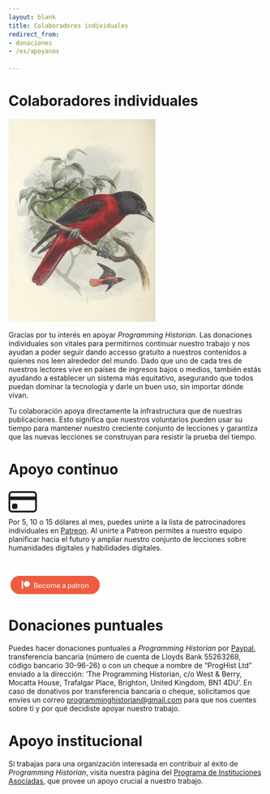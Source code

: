 ```yaml
---
layout: blank
title: Colaboradores individuales
redirect_from:
- donaciones
- /es/apoyanos

---
```


# Colaboradores individuales

<img src="/images/supporters-individual.png" class="garnish rounded float-left" />

Gracias por tu interés en apoyar *Programming Historian*. Las donaciones individuales son vitales para permitirnos continuar nuestro trabajo y nos ayudan a poder seguir dando accesso gratuito a nuestros contenidos a quienes nos leen alrededor del mundo. Dado que uno de cada tres de nuestros lectores vive en países de ingresos bajos o medios, también estás ayudando a establecer un sistema más equitativo, asegurando que todos puedan dominar la tecnología y darle un buen uso, sin importar dónde vivan.

Tu colaboración apoya directamente la infrastructura que de nuestras publicaciones. Esto significa que nuestros voluntarios pueden usar su tiempo para mantener nuestro creciente conjunto de lecciones y garantiza que las nuevas lecciones se construyan para resistir la prueba del tiempo.

# Apoyo continuo

<div class="alert alert-info">
<div class="float-left">
	<svg width="4em" height="4em" viewBox="0 0 16 16" class="bi bi-credit-card" fill="currentColor" xmlns="http://www.w3.org/2000/svg">
  <path fill-rule="evenodd" d="M0 4a2 2 0 0 1 2-2h12a2 2 0 0 1 2 2v8a2 2 0 0 1-2 2H2a2 2 0 0 1-2-2V4zm2-1a1 1 0 0 0-1 1v1h14V4a1 1 0 0 0-1-1H2zm13 4H1v5a1 1 0 0 0 1 1h12a1 1 0 0 0 1-1V7z"/>
  <path d="M2 10a1 1 0 0 1 1-1h1a1 1 0 0 1 1 1v1a1 1 0 0 1-1 1H3a1 1 0 0 1-1-1v-1z"/>
</svg>
</div>
Por 5, 10 o 15 dólares al mes, puedes unirte a la lista de patrocinadores individuales en <a href="https://www.patreon.com/join/theprogramminghistorian">Patreon</a>. Al unirte a Patreon permites a nuestro equipo planificar hacia el futuro y ampliar nuestro conjunto de lecciones sobre humanidades digitales y habilidades digitales.
<p>&nbsp;</p>
<p><a href="https://www.patreon.com/theprogramminghistorian"><img src="/images/patreonbutton.png" alt="Support us on Patreon button" class="mx-auto d-block" /></a></p>
	
</div>

# Donaciones puntuales

Puedes hacer donaciones puntuales a *Programming Historian* por [Paypal](https://www.paypal.com/cgi-bin/webscr?cmd=_s-xclick&hosted_button_id=7BGHUZRVS4LYL&source=url), transferencia bancaria (número de cuenta de Lloyds Bank 55263268, código bancario 30-96-26) o con un cheque a nombre de “ProgHist Ltd” enviado a la dirección: ‘The Programming Historian, c/o West & Berry, Mocatta House, Trafalgar Place, Brighton, United Kingdom, BN1 4DU’. En caso de donativos por transferencia bancaria o cheque, solicitamos que envíes un correo <a href="mailto:programminghistorian@gmail.com">programminghistorian@gmail.com</a> para que nos cuentes sobre ti y por qué decidiste apoyar nuestro trabajo.

# Apoyo institucional

Si trabajas para una organización interesada en contribuir al éxito de *Programming Historian*, visita nuestra página del [Programa de Instituciones Asociadas](pia), que provee un apoyo crucial a nuestro trabajo. 

